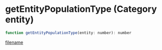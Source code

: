 # getEntityPopulationType (Category entity)

```js
function getEntityPopulationType(entity: number): number
```

[filename](getEntityPopulationType_m.md ':include')